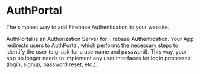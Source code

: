 # AuthPortal

The simplest way to add Firebase Authentication to your website.  

AuthPortal is an Authorization Server for Firebase Authentication. Your App redirects users to AuthPortal, which performs the necessary steps to identify the user (e.g. ask for a username and password). This way, your app no longer needs to implement any user interfaces for login processes (login, signup, password reset, etc.).
